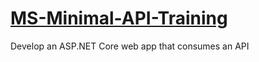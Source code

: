 # [MS-Minimal-API-Training](https://learn.microsoft.com/en-us/training/paths/develop-asp-core-api/)
Develop an ASP.NET Core web app that consumes an API
